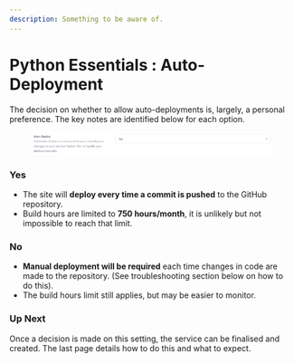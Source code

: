 ```yaml
---
description: Something to be aware of.
---
```


# Python Essentials : Auto-Deployment

The decision on whether to allow auto-deployments is, largely, a personal preference. The key notes are identified below for each option.

<figure><img src="../../.gitbook/assets/auto-deploy.png" alt="Auto-deploy option shown with a dropdown option"><figcaption></figcaption></figure>

### Yes

* The site will **deploy every time a commit is pushed** to the GitHub repository.
* Build hours are limited to **750 hours/month**, it is unlikely but not impossible to reach that limit.

### No

* **Manual deployment will be required** each time changes in code are made to the repository. (See troubleshooting section below on how to do this).
* The build hours limit still applies, but may be easier to monitor.

### Up Next

Once a decision is made on this setting, the service can be finalised and created. The last page details how to do this and what to expect.
